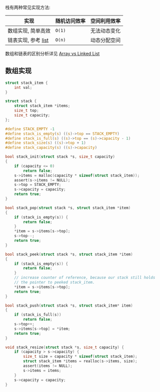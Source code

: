 栈有两种常见实现方法:

| 实现                                         | 随机访问效率 | 空间利用效率 |
| -------------------------------------------- | ------------ | ------------ |
| 数组实现, 简单高效                           | `O(1)`       | 无法动态变化 |
| 链表实现, 参考 [list](linked%20list/list.md) | `O(n)`       | 动态分配空间             |

数组和链表的区别分析详见 [Array vs Linked List](linked%20list/linked%20list%20vs%20array.md)

## 数组实现

```c
struct stack_item {
	int val;
} 

struct stack {
	struct stack_item *items;
	size_t top;
	size_t capacity;
};

#define STACK_EMPTY -1
#define stack_is_empty(s) ((s)->top == STACK_EMPTY)
#define stack_is_full(s) ((s)->top == (s)->capacity - 1)
#define stack_size(s) ((s)->top + 1)
#define stack_capacity(s) ((s)->capacity)

bool stack_init(struct stack *s, size_t capacity)
{
	if (capacity <= 0)
		return false;
	s->items = malloc(capacity * sizeof(struct stack_item));	
	assert(s->items != NULL);
	s->top = STACK_EMPTY;
	s->capacity = capacity;
	return true;
}

bool stack_pop(struct stack *s, struct stack_item *item) 
{
	if (stack_is_empty(s)) {
		return false;
	}
	*item = s->items[s->top];
	s->top--;
	return true;
}

bool stack_peek(struct stack *s, struct stack_item *item)
{
	if (stack_is_empty(s)) {
		return false;
	}
	// increase counter of reference, because our stack still holds 
	// the pointer to peeked stack_item.
	*item = s->items[s->top];
	return true;
}

bool stack_push(struct stack *s, struct stack_item* item) 
{
	if (stack_is_full(s))
		return false;
	s->top++;
	s->items[s->top] = *item;
	return true;
}

void stack_resize(struct stack *s, size_t capacity) {
	if (capacity > s->capacity) {
		size_t size = capacity * sizeof(struct stack_item);
		struct stack_item *items = realloc(s->items, size); 
		assert(items != NULL);
		s->items = items;
	}
	s->capacity = capacity;
}
```

